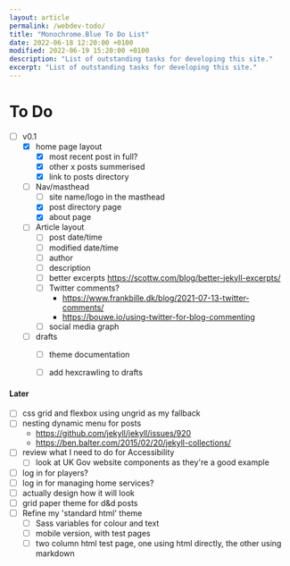 ```yaml
---
layout: article
permalink: /webdev-todo/
title: "Monochrome.Blue To Do List"
date: 2022-06-18 12:20:00 +0100 
modified: 2022-06-19 15:20:00 +0100 
description: "List of outstanding tasks for developing this site."
excerpt: "List of outstanding tasks for developing this site."
---
```


# To Do

* [ ] v0.1
    * [X] home page layout
        * [X] most recent post in full?
        * [X] other x posts summerised
        * [X] link to posts directory
    * [ ] Nav/masthead
        * [ ] site name/logo in the masthead
        * [X] post directory page
        * [X] about page
    * [ ] Article layout
        * [ ] post date/time
        * [ ] modified date/time
        * [ ] author
        * [ ] description
        * [ ] better excerpts https://scottw.com/blog/better-jekyll-excerpts/
        * [ ] Twitter comments?
            - https://www.frankbille.dk/blog/2021-07-13-twitter-comments/
            - https://bouwe.io/using-twitter-for-blog-commenting
        * [ ] social media graph
    * [ ] drafts
        * [ ] theme documentation
        * [ ] add hexcrawling to drafts


<h4>Later</h4>

* [ ] css grid and flexbox using ungrid as my fallback
* [ ] nesting dynamic menu for posts
    - https://github.com/jekyll/jekyll/issues/920
    - https://ben.balter.com/2015/02/20/jekyll-collections/
* [ ] review what I need to do for Accessibility 
    * [ ] look at UK Gov website components as they're a good example
* [ ] log in for players?
* [ ] log in for managing home services? 
* [ ] actually design how it will look
* [ ] grid paper theme for d&d posts
* [ ] Refine my 'standard html' theme
    * [ ] Sass variables for colour and text
    * [ ] mobile version, with test pages
    * [ ] two column html test page, one using html directly, the other using markdown
